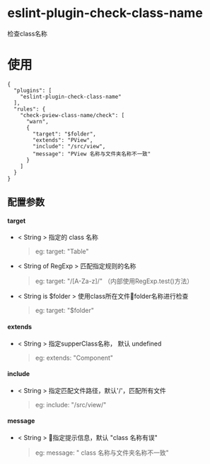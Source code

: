 # eslint-plugin-check-class-name
检查class名称

# 使用

```
{
  "plugins": [
    "eslint-plugin-check-class-name"
  ],
  "rules": {
    "check-pview-class-name/check": [
      "warn",
      {
        "target": "$folder", 
        "extends": "PView",
        "include": "/src/view",
        "message": "PView 名称与文件夹名称不一致"
      }
    ]
  }
}
```
## 配置参数
#### target
  - < String > 指定的 class 名称  
    >eg: target: "Table"
  - < String of RegExp > 匹配指定规则的名称
    >eg: target: "/[A-Za-z]/" （内部使用RegExp.test()方法）
  - < String is $folder > 使用class所在文件folder名称进行检查
    >eg: target: "$folder"
#### extends
  - < String > 指定supperClass名称， 默认 undefined
    >eg: extends: "Component"
#### include
  - < String > 指定匹配文件路径，默认'/'，匹配所有文件
    >eg: include: "/src/view/"
#### message
  - < String > 指定提示信息，默认 "class 名称有误"
    >eg: message: " class 名称与文件夹名称不一致"
